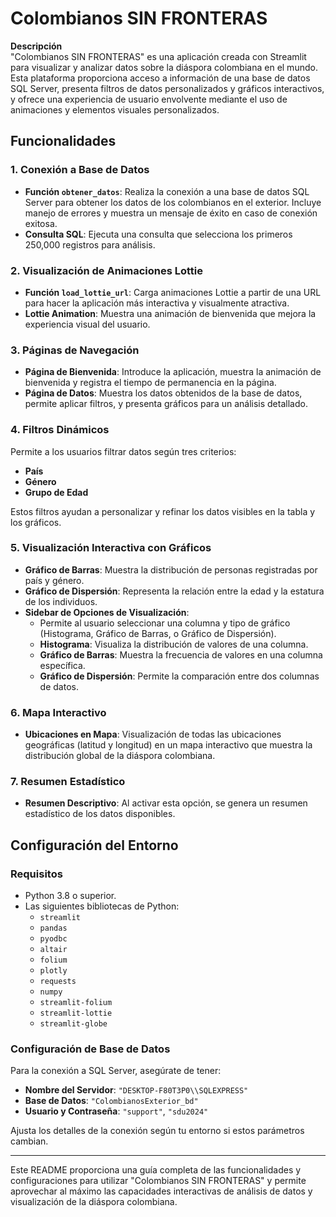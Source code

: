 # Colombianos SIN FRONTERAS

**Descripción**  
"Colombianos SIN FRONTERAS" es una aplicación creada con Streamlit para visualizar y analizar datos sobre la diáspora colombiana en el mundo. Esta plataforma proporciona acceso a información de una base de datos SQL Server, presenta filtros de datos personalizados y gráficos interactivos, y ofrece una experiencia de usuario envolvente mediante el uso de animaciones y elementos visuales personalizados.

## Funcionalidades

### 1. Conexión a Base de Datos
- **Función `obtener_datos`**: Realiza la conexión a una base de datos SQL Server para obtener los datos de los colombianos en el exterior. Incluye manejo de errores y muestra un mensaje de éxito en caso de conexión exitosa.
- **Consulta SQL**: Ejecuta una consulta que selecciona los primeros 250,000 registros para análisis.

### 2. Visualización de Animaciones Lottie
- **Función `load_lottie_url`**: Carga animaciones Lottie a partir de una URL para hacer la aplicación más interactiva y visualmente atractiva.
- **Lottie Animation**: Muestra una animación de bienvenida que mejora la experiencia visual del usuario.

### 3. Páginas de Navegación
- **Página de Bienvenida**: Introduce la aplicación, muestra la animación de bienvenida y registra el tiempo de permanencia en la página.
- **Página de Datos**: Muestra los datos obtenidos de la base de datos, permite aplicar filtros, y presenta gráficos para un análisis detallado.

### 4. Filtros Dinámicos
Permite a los usuarios filtrar datos según tres criterios: 
  - **País**
  - **Género**
  - **Grupo de Edad**

Estos filtros ayudan a personalizar y refinar los datos visibles en la tabla y los gráficos.

### 5. Visualización Interactiva con Gráficos
- **Gráfico de Barras**: Muestra la distribución de personas registradas por país y género.
- **Gráfico de Dispersión**: Representa la relación entre la edad y la estatura de los individuos.
- **Sidebar de Opciones de Visualización**: 
  - Permite al usuario seleccionar una columna y tipo de gráfico (Histograma, Gráfico de Barras, o Gráfico de Dispersión).
  - **Histograma**: Visualiza la distribución de valores de una columna.
  - **Gráfico de Barras**: Muestra la frecuencia de valores en una columna específica.
  - **Gráfico de Dispersión**: Permite la comparación entre dos columnas de datos.

### 6. Mapa Interactivo
- **Ubicaciones en Mapa**: Visualización de todas las ubicaciones geográficas (latitud y longitud) en un mapa interactivo que muestra la distribución global de la diáspora colombiana.

### 7. Resumen Estadístico
- **Resumen Descriptivo**: Al activar esta opción, se genera un resumen estadístico de los datos disponibles.

## Configuración del Entorno

### Requisitos
- Python 3.8 o superior.
- Las siguientes bibliotecas de Python:
  - `streamlit`
  - `pandas`
  - `pyodbc`
  - `altair`
  - `folium`
  - `plotly`
  - `requests`
  - `numpy`
  - `streamlit-folium`
  - `streamlit-lottie`
  - `streamlit-globe`

### Configuración de Base de Datos
Para la conexión a SQL Server, asegúrate de tener:
- **Nombre del Servidor**: `"DESKTOP-F80T3P0\\SQLEXPRESS"`
- **Base de Datos**: `"ColombianosExterior_bd"`
- **Usuario y Contraseña**: `"support"`, `"sdu2024"`
  
Ajusta los detalles de la conexión según tu entorno si estos parámetros cambian.

---

Este README proporciona una guía completa de las funcionalidades y configuraciones para utilizar "Colombianos SIN FRONTERAS" y permite aprovechar al máximo las capacidades interactivas de análisis de datos y visualización de la diáspora colombiana.


